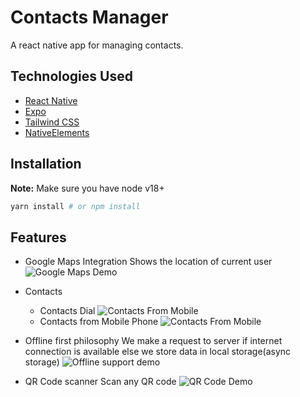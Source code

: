 # Contacts Manager

A react native app for managing contacts.

## Technologies Used
- [React Native](https://reactnative.dev/)
- [Expo](https://expo.io/)
- [Tailwind CSS](https://www.nativewind.dev/)
- [NativeElements](https://reactnativeelements.com/docs)

## Installation
**Note:** Make sure you have node v18+
```bash
yarn install # or npm install
```

## Features
- Google Maps Integration
Shows the location of current user
![Google Maps Demo](./demos/google-maps.gif)
- Contacts
  - Contacts Dial
  ![Contacts From Mobile](./demos/contacts-dial.gif)
  - Contacts from Mobile Phone
  ![Contacts From Mobile](./demos/contacts-list.gif)
- Offline first philosophy
We make a request to server if internet connection is available else we store data in local storage(async storage)
![Offline support demo](./demos/offline-first.gif) 

- QR Code scanner
Scan any QR code
![QR Code Demo](./demos/qr-code.gif)

